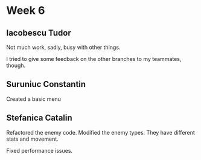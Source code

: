 # Week 6 

## Iacobescu Tudor
Not much work, sadly, busy with other things. 

I tried to give some feedback on the other branches to my teammates, though.

## Suruniuc Constantin
Created a basic menu
## Stefanica Catalin
Refactored the enemy code.
Modified the enemy types. They have different stats and movement.

Fixed performance issues.
